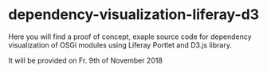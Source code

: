 # dependency-visualization-liferay-d3

Here you will find a proof of concept, exaple source code for dependency visualization of OSGi modules using Liferay Portlet and D3.js library.

It will be provided on Fr. 9th of November 2018
